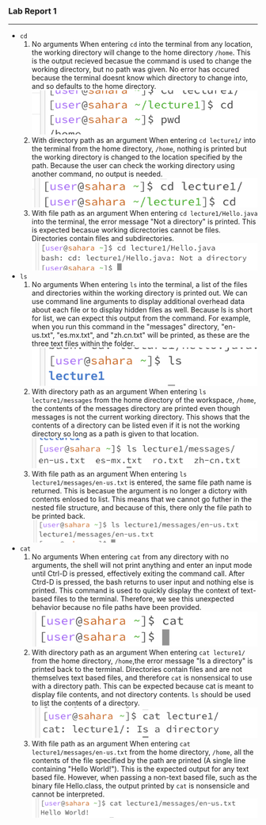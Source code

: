 ### Lab Report 1 
---

- `cd`
  1. No arguments
       When entering `cd` into the terminal from any location, the working directory will change to the home directory `/home`. This is the output recieved becasue the command is used to change the working directory, but no path was given. No error has occured because the terminal doesnt know which directory to change into, and so defaults to the home directory.
![cd1](./images/cd1.png)
  2. With directory path as an argument
    When entering `cd lecture1/` into the terminal from the home directory, `/home`, nothing is printed but the working directory is changed to the location specified by the path. Because the user can check the working directory using another command, no output is needed.
  ![cd2](./images/cd2.png)
  4. With file path as an argument
     When entering `cd lecture1/Hello.java` into the terminal, the error message "Not a directory" is printed. This is expected becasue working dicrectories cannot be files. Directories contain files and subdirectories.
![cd3](./images/cd3.png) 
- `ls`
  1. No arguments
     When entering `ls` into the terminal, a list of the files and directories within the working directory is printed out. We can use command line arguments to display additional overhead data about each file or to display hidden files as well. Because ls is short for list, we can expect this output from the command. For example, when you run this command in the "messages" directory, "en-us.txt", "es.mx.txt", and "zh.cn.txt" will be printed, as these are the three text files within the folder.
  ![ls1](./images/ls1.png)
  3. With directory path as an argument
     When entering `ls lecture1/messages` from the home directory of the workspace, `/home`, the contents of the messages directory are printed even though messages is not the current working directory. This shows that the contents of a directory can be listed even if it is not the working directory so long as a path is given to that location.
![ls2](./images/ls2.png)
  3. With file path as an argument
     When entering `ls lecture1/messages/en-us.txt` is entered, the same file path name is returned. This is becasue the argument is no longer a dictory with contents enlosed to list. This means that we cannot go futher in the nested file structure, and because of this, there only the file path to be printed back.
![ls3](./images/ls3.png)
- `cat`
  1. No arguments
      When entering `cat` from any directory with no arguments, the shell will not print anything and enter an input mode until Ctrl-D is pressed, effectively exiting the command call. After Ctrd-D is pressed, the bash returns to user input and nothing else is printed. This command is used to quickly display the context of text-based files to the terminal. Therefore, we see this unexpected behavior because no file paths have been provided.
  ![cat1](./images/cat1.png)
  2. With directory path as an argument
     When entering `cat lecture1/` from the home directory, `/home`,the error message "Is a directory" is printed back to the terminal. Directories contain files and are not themselves text based files, and therefore `cat` is nonsensical to use with a directory path. This can be expected because cat is meant to display file contents, and not directory contents. `ls` should be used to list the contents of a directory.
![cat2](./images/cat2.png)
  3. With file path as an argument
     When entering `cat lecture1/messages/en-us.txt` from the home directory, `/home`, all the contents of the file specified by the path are printed (A single line containing "Hello World!"). This is the expected output for any text based file. However, when passing a non-text based file, such as the binary file Hello.class, the output printed by `cat` is nonsensicle and cannot be interpreted.
  ![cat3](./images/cat3.png)
